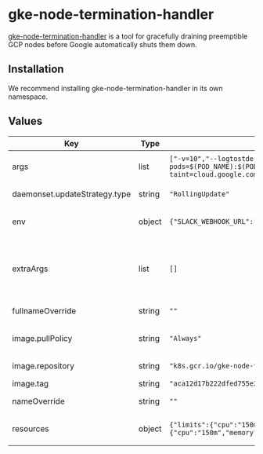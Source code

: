 # gke-node-termination-handler

[gke-node-termination-handler](https://github.com/GoogleCloudPlatform/k8s-node-termination-handler)
is a tool for gracefully draining preemptible GCP nodes before Google automatically shuts them down.

## Installation
We recommend installing gke-node-termination-handler in its own namespace.

## Values

| Key | Type | Default | Description |
|-----|------|---------|-------------|
| args | list | `["-v=10","--logtostderr","--exclude-pods=$(POD_NAME):$(POD_NAMESPACE)","--taint=cloud.google.com/impending-node-termination::NoSchedule"]` | Command arguments. Usually you don't need to override them. |
| daemonset.updateStrategy.type | string | `"RollingUpdate"` | The daemonset update strategy |
| env | object | `{"SLACK_WEBHOOK_URL":""}` | Extra environment variables. For example "SLACK_WEBHOOK_URL" |
| extraArgs | list | `[]` | Extra arguments for command. For example, "--system-pod-grace-period=14s" to wait for 14s for regular pods to terminate. |
| fullnameOverride | string | `""` | A template override for fullname |
| image.pullPolicy | string | `"Always"` | The image pull policy. We recommend not changing this |
| image.repository | string | `"k8s.gcr.io/gke-node-termination-handler@sha256"` | The image repository to pull from |
| image.tag | string | `"aca12d17b222dfed755e28a44d92721e477915fb73211d0a0f8925a1fa847cca"` | The image tag to use |
| nameOverride | string | `""` | A template override for name |
| resources | object | `{"limits":{"cpu":"150m","memory":"30Mi"},"requests":{"cpu":"150m","memory":"30Mi"}}` | A resource limit and requess block for the daemonset |
